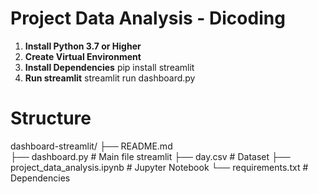 # Project Data Analysis - Dicoding
1. **Install Python 3.7 or Higher**
2. **Create Virtual Environment**
3. **Install Dependencies** pip install streamlit
4. **Run streamlit** streamlit run dashboard.py

# Structure
dashboard-streamlit/
├── README.md                     
├── dashboard.py                  # Main file streamlit
├── day.csv                       # Dataset 
├── project_data_analysis.ipynb   # Jupyter Notebook
└── requirements.txt              # Dependencies              
